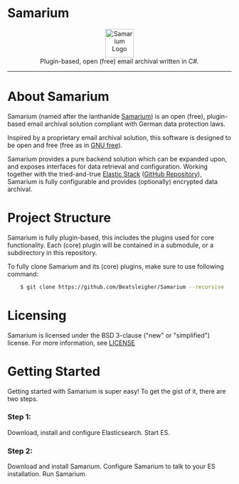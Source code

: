 # Samarium

<p align="center" >
  <img alt="Samarium Logo" src="/samarium.png" width="64" height="64" ><br >
  Plugin-based, open (free) email archival written in C#.
</p>

---

# About Samarium

Samarium (named after the lanthanide [Samarium](https://en.wikipedia.org/wiki/Samarium)) is an open (free), plugin-based email archival solution compliant with German data protection laws.

Inspired by a proprietary email archival solution, this software is designed to be open and free (free as in [GNU free](https://www.gnu.org/philosophy/free-sw.en.html)).

Samarium provides a pure backend solution which can be expanded upon, and exposes interfaces for data retrieval and configuration.
Working together with the tried-and-true [Elastic Stack](http://elastic.co) ([GitHub Repository](https://github.com/elastic/elasticsearch/)), Samarium is fully configurable and provides (optionally) encrypted data archival.

# Project Structure

Samarium is fully plugin-based, this includes the plugins used for core functionality.
Each (core) plugin will be contained in a submodule, or a subdirectory in this repository.

To fully clone Samarium and its (core) plugins, make sure to use following command:

```bash
    $ git clone https://github.com/Beatsleigher/Samarium --recursive
```

# Licensing

Samarium is licensed under the BSD 3-clause ("new" or "simplified") license.
For more information, see [LICENSE](/LICENSE)

# Getting Started

Getting started with Samarium is super easy!
To get the gist of it, there are two steps.

### Step 1:

Download, install and configure Elasticsearch.
Start ES.

### Step 2:

Download and install Samarium.
Configure Samarium to talk to your ES installation.
Run Samarium.
